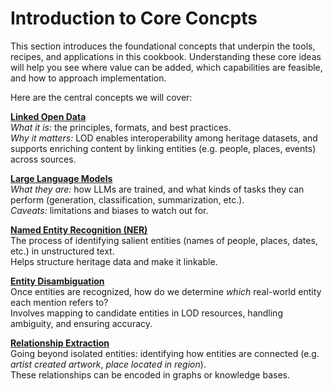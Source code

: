 # Introduction to Core Concpts
This section introduces the foundational concepts that underpin the tools, recipes, and applications in this cookbook. Understanding these core ideas will help you see where value can be added, which capabilities are feasible, and how to approach implementation.

Here are the central concepts we will cover:

**[Linked Open Data](#lod)**  
  *What it is:* the principles, formats, and best practices.  
  *Why it matters:* LOD enables interoperability among heritage datasets, and supports enriching content by linking entities (e.g. people, places, events) across sources.

**[Large Language Models](#llms)**  
  *What they are:* how LLMs are trained, and what kinds of tasks they can perform (generation, classification, summarization, etc.).  
  *Caveats:* limitations and biases to watch out for.

**[Named Entity Recognition (NER)](#ner)**  
  The process of identifying salient entities (names of people, places, dates, etc.) in unstructured text.  
  Helps structure heritage data and make it linkable.

**[Entity Disambiguation](#disambiguation)**  
  Once entities are recognized, how do we determine *which* real-world entity each mention refers to?  
  Involves mapping to candidate entities in LOD resources, handling ambiguity, and ensuring accuracy.

**[Relationship Extraction](#relationship)**  
  Going beyond isolated entities: identifying how entities are connected (e.g. *artist created artwork*, *place located in region*).  
  These relationships can be encoded in graphs or knowledge bases.


